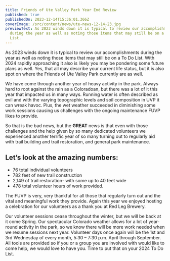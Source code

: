 ```yaml
---
title: Friends of Ute Valley Park Year End Review
published: true
publishedOn: 2023-12-14T15:36:01.366Z
coverImage: /src/content/news/ute-news-12-14-23.jpg
previewText: As 2023 winds down it is typical to review our accomplishments
  during the year as well as noting those items that may still be on a To Do
  List.
---
```

As 2023 winds down it is typical to review our accomplishments during the year as well as noting those items that may still be on a To Do List. With 2024 rapidly approaching it also is likely you may be pondering some future plans as well. Yes, that all may describe your current life status, but it is also spot on where the Friends of Ute Valley Park currently are as well.

We have come through another year of heavy activity in the park. Always hard to root against the rain as a Coloradoan, but there was a lot of it this year that impacted us in many ways. Running water is often described as evil and with the varying topographic levels and soil composition in UVP it can wreak havoc. Plus, the wet weather succeeded in diminishing some work sessions causing us challenges with the ongoing maintenance FUVP likes to provide.

So that is the bad news, but the **GREAT** news is that even with those challenges and the help given by so many dedicated volunteers we experienced another terrific year of so many turning out to regularly aid with trail building and trail restoration, and general park maintenance.

## Let’s look at the amazing numbers:

* 76 total individual volunteers
* 782 feet of new trail construction
* 2,149 of trail restoration- with some up to 40 feet wide
* 478 total volunteer hours of work provided.

The FUVP is very, very thankful for all those that regularly turn out and the vital and meaningful work they provide. Again this year we enjoyed hosting a celebration for our volunteers as a thank you at Red Leg Brewery.

Our volunteer sessions cease throughout the winter, but we will be back at it come Spring. Our spectacular Colorado weather allows for a lot of year-round activity in the park, so we know there will be more work needed when we resume sessions next year. Volunteer days once again will be the 1st and 3rd Wednesday of every month, 5:30 – 7:30 p.m. April through September. All tools are provided so if you or a group you are involved with would like to come help, we would love to have you. Time to put that on your 2024 To Do List.